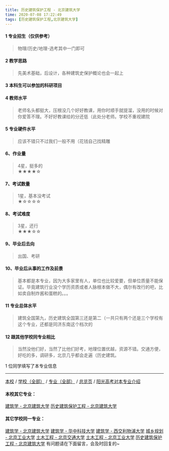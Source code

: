 ```yaml
---
title: 历史建筑保护工程 - 北京建筑大学
time: 2020-07-08 17:22:49
tags: [历史建筑保护工程,北京建筑大学]
---
```

#### 1 专业招生（仅供参考）  
> 物理/历史/地理-选考其中一门即可



#### 2 教学思路  
> 先美术基础，后设计，各种建筑史保护概论也会一起上



#### 3 本科生可以参加的科研项目  
>  



#### 4 教师水平
> 老师名头都挺大，压根没几个好好教课，用你时顺手就提溜，没用的时候对你爱答不理。不好好教课给的分还低（此处分老师。学校不重视建院



#### 5 专业硬件水平
> 应该不错只不过我们一般不用（花钱自己找精雕



#### 6、作业量
> 4星，挺多的  
★★★★☆



#### 7、考试数量  
> 1星，基本没考试   
★☆☆☆☆



#### 8、考试难度  
> 3星，还行   
★★★☆☆



#### 9、毕业后去向  
> 出国、考研



#### 10、毕业后从事的工作及前景  
> 基本都是本专业，因为大多家里有人，单位也比较爱要，但单位质量不能保证。毕竟建筑行业没个学历资质或者人脉根本做不大，偶尔有改行的吧，比如卖自制炸酱和蛋糕的。。。



#### 11 专业总体水平 
> 建筑全国第九，历史建筑全国第三还是第二（一共只有两个还是三个学校有这个专业，还都是同济东南这个档次的



####  12 跟其他学校同专业相比 
> 当然没他们好，当然了比他们好考，地理位置优越，资源不错。交通方便，好吃的多，调研多，北京几乎都会走遍（历史建筑。



1 位同学填写了本专业信息
***
[本校](https://univgo.github.io/2020/07/08/北京建筑大学) / [学校（全部）](https://univgo.github.io/2020/07/09/学校汇总页) / [专业（全部）](https://univgo.github.io/2020/07/09/专业汇总页) / [总览页](https://univgo.github.io/2020/07/09/总览) / [阳光高考对本专业介绍](http://gaokao.chsi.com.cn/sch/zyk/view.do?schId=73394574&specId=73384484)
#### 本校其它专业：
[建筑学 - 北京建筑大学](https://univgo.github.io/2020/07/08/建筑学%20-%20北京建筑大学)
[历史建筑保护工程 - 北京建筑大学](https://univgo.github.io/2020/07/08/历史建筑保护工程%20-%20北京建筑大学)
#### 其它学校同一专业：
[建筑学 - 北京建筑大学](https://univgo.github.io/2020/07/08/建筑学%20-%20北京建筑大学)
[建筑学 - 华中科技大学](https://univgo.github.io/2020/07/08/建筑学%20-%20华中科技大学)
[建筑学 - 西交利物浦大学](https://univgo.github.io/2020/07/08/建筑学%20-%20西交利物浦大学)
[城乡规划 - 北京工业大学](https://univgo.github.io/2020/07/08/城乡规划%20-%20北京工业大学)
[土木工程 - 北京交通大学](https://univgo.github.io/2020/07/08/土木工程%20-%20北京交通大学)
[土木工程 - 北京工业大学](https://univgo.github.io/2020/07/08/土木工程%20-%20北京工业大学)
[历史建筑保护工程 - 北京建筑大学](https://univgo.github.io/2020/07/08/历史建筑保护工程%20-%20北京建筑大学)
有问题请在下面留言，会及时回复的~